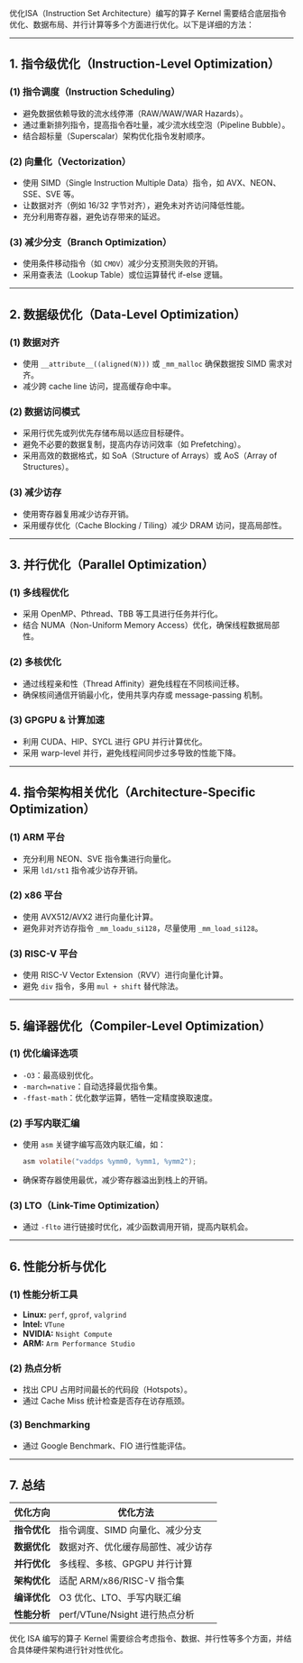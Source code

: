 优化ISA（Instruction Set Architecture）编写的算子 Kernel 需要结合底层指令优化、数据布局、并行计算等多个方面进行优化。以下是详细的方法：  

---

## 1. **指令级优化（Instruction-Level Optimization）**
### (1) **指令调度（Instruction Scheduling）**
   - 避免数据依赖导致的流水线停滞（RAW/WAW/WAR Hazards）。
   - 通过重新排列指令，提高指令吞吐量，减少流水线空泡（Pipeline Bubble）。
   - 结合超标量（Superscalar）架构优化指令发射顺序。

### (2) **向量化（Vectorization）**
   - 使用 SIMD（Single Instruction Multiple Data）指令，如 AVX、NEON、SSE、SVE 等。
   - 让数据对齐（例如 16/32 字节对齐），避免未对齐访问降低性能。
   - 充分利用寄存器，避免访存带来的延迟。

### (3) **减少分支（Branch Optimization）**
   - 使用条件移动指令（如 `CMOV`）减少分支预测失败的开销。
   - 采用查表法（Lookup Table）或位运算替代 if-else 逻辑。

---

## 2. **数据级优化（Data-Level Optimization）**
### (1) **数据对齐**
   - 使用 `__attribute__((aligned(N)))` 或 `_mm_malloc` 确保数据按 SIMD 需求对齐。
   - 减少跨 cache line 访问，提高缓存命中率。

### (2) **数据访问模式**
   - 采用行优先或列优先存储布局以适应目标硬件。
   - 避免不必要的数据复制，提高内存访问效率（如 Prefetching）。
   - 采用高效的数据格式，如 SoA（Structure of Arrays）或 AoS（Array of Structures）。

### (3) **减少访存**
   - 使用寄存器复用减少访存开销。
   - 采用缓存优化（Cache Blocking / Tiling）减少 DRAM 访问，提高局部性。

---

## 3. **并行优化（Parallel Optimization）**
### (1) **多线程优化**
   - 采用 OpenMP、Pthread、TBB 等工具进行任务并行化。
   - 结合 NUMA（Non-Uniform Memory Access）优化，确保线程数据局部性。

### (2) **多核优化**
   - 通过线程亲和性（Thread Affinity）避免线程在不同核间迁移。
   - 确保核间通信开销最小化，使用共享内存或 message-passing 机制。

### (3) **GPGPU & 计算加速**
   - 利用 CUDA、HIP、SYCL 进行 GPU 并行计算优化。
   - 采用 warp-level 并行，避免线程间同步过多导致的性能下降。

---

## 4. **指令架构相关优化（Architecture-Specific Optimization）**
### (1) **ARM 平台**
   - 充分利用 NEON、SVE 指令集进行向量化。
   - 采用 `ld1/st1` 指令减少访存开销。

### (2) **x86 平台**
   - 使用 AVX512/AVX2 进行向量化计算。
   - 避免非对齐访存指令 `_mm_loadu_si128`，尽量使用 `_mm_load_si128`。

### (3) **RISC-V 平台**
   - 使用 RISC-V Vector Extension（RVV）进行向量化计算。
   - 避免 `div` 指令，多用 `mul + shift` 替代除法。

---

## 5. **编译器优化（Compiler-Level Optimization）**
### (1) **优化编译选项**
   - `-O3`：最高级别优化。
   - `-march=native`：自动选择最优指令集。
   - `-ffast-math`：优化数学运算，牺牲一定精度换取速度。

### (2) **手写内联汇编**
   - 使用 `asm` 关键字编写高效内联汇编，如：
     ```c
     asm volatile("vaddps %ymm0, %ymm1, %ymm2");
     ```
   - 确保寄存器使用最优，减少寄存器溢出到栈上的开销。

### (3) **LTO（Link-Time Optimization）**
   - 通过 `-flto` 进行链接时优化，减少函数调用开销，提高内联机会。

---

## 6. **性能分析与优化**
### (1) **性能分析工具**
   - **Linux:** `perf`, `gprof`, `valgrind`
   - **Intel:** `VTune`
   - **NVIDIA:** `Nsight Compute`
   - **ARM:** `Arm Performance Studio`

### (2) **热点分析**
   - 找出 CPU 占用时间最长的代码段（Hotspots）。
   - 通过 Cache Miss 统计检查是否存在访存瓶颈。

### (3) **Benchmarking**
   - 通过 Google Benchmark、FIO 进行性能评估。

---

## 7. **总结**
| **优化方向** | **优化方法** |
|-------------|-------------|
| **指令优化** | 指令调度、SIMD 向量化、减少分支 |
| **数据优化** | 数据对齐、优化缓存局部性、减少访存 |
| **并行优化** | 多线程、多核、GPGPU 并行计算 |
| **架构优化** | 适配 ARM/x86/RISC-V 指令集 |
| **编译优化** | O3 优化、LTO、手写内联汇编 |
| **性能分析** | perf/VTune/Nsight 进行热点分析 |

优化 ISA 编写的算子 Kernel 需要综合考虑指令、数据、并行性等多个方面，并结合具体硬件架构进行针对性优化。


